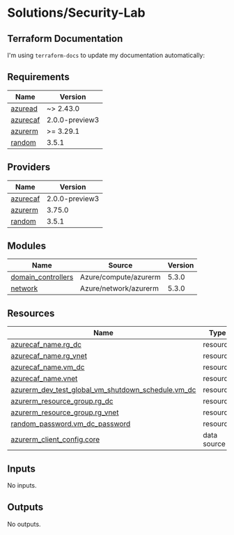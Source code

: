 # Solutions/Security-Lab

## Terraform Documentation

I'm using `terraform-docs` to update my documentation automatically:

<!-- BEGIN_TF_DOCS -->
## Requirements

| Name | Version |
|------|---------|
| <a name="requirement_azuread"></a> [azuread](#requirement\_azuread) | ~> 2.43.0 |
| <a name="requirement_azurecaf"></a> [azurecaf](#requirement\_azurecaf) | 2.0.0-preview3 |
| <a name="requirement_azurerm"></a> [azurerm](#requirement\_azurerm) | >= 3.29.1 |
| <a name="requirement_random"></a> [random](#requirement\_random) | 3.5.1 |

## Providers

| Name | Version |
|------|---------|
| <a name="provider_azurecaf"></a> [azurecaf](#provider\_azurecaf) | 2.0.0-preview3 |
| <a name="provider_azurerm"></a> [azurerm](#provider\_azurerm) | 3.75.0 |
| <a name="provider_random"></a> [random](#provider\_random) | 3.5.1 |

## Modules

| Name | Source | Version |
|------|--------|---------|
| <a name="module_domain_controllers"></a> [domain\_controllers](#module\_domain\_controllers) | Azure/compute/azurerm | 5.3.0 |
| <a name="module_network"></a> [network](#module\_network) | Azure/network/azurerm | 5.3.0 |

## Resources

| Name | Type |
|------|------|
| [azurecaf_name.rg_dc](https://registry.terraform.io/providers/aztfmod/azurecaf/2.0.0-preview3/docs/resources/name) | resource |
| [azurecaf_name.rg_vnet](https://registry.terraform.io/providers/aztfmod/azurecaf/2.0.0-preview3/docs/resources/name) | resource |
| [azurecaf_name.vm_dc](https://registry.terraform.io/providers/aztfmod/azurecaf/2.0.0-preview3/docs/resources/name) | resource |
| [azurecaf_name.vnet](https://registry.terraform.io/providers/aztfmod/azurecaf/2.0.0-preview3/docs/resources/name) | resource |
| [azurerm_dev_test_global_vm_shutdown_schedule.vm_dc](https://registry.terraform.io/providers/hashicorp/azurerm/latest/docs/resources/dev_test_global_vm_shutdown_schedule) | resource |
| [azurerm_resource_group.rg_dc](https://registry.terraform.io/providers/hashicorp/azurerm/latest/docs/resources/resource_group) | resource |
| [azurerm_resource_group.rg_vnet](https://registry.terraform.io/providers/hashicorp/azurerm/latest/docs/resources/resource_group) | resource |
| [random_password.vm_dc_password](https://registry.terraform.io/providers/hashicorp/random/3.5.1/docs/resources/password) | resource |
| [azurerm_client_config.core](https://registry.terraform.io/providers/hashicorp/azurerm/latest/docs/data-sources/client_config) | data source |

## Inputs

No inputs.

## Outputs

No outputs.
<!-- END_TF_DOCS -->
